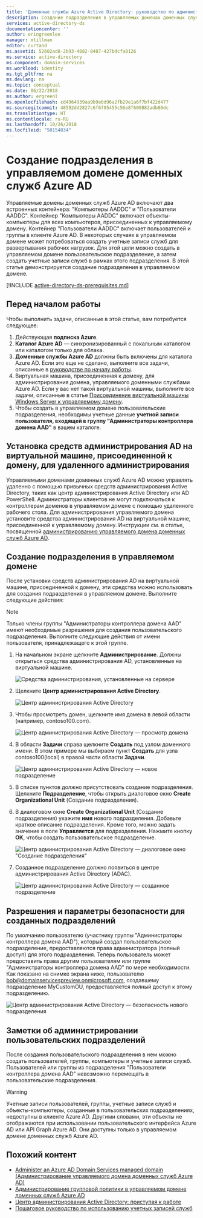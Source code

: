 ```yaml
---
title: 'Доменные службы Azure Active Directory: руководство по администрированию | Документация Майкрософт'
description: Создание подразделения в управляемых доменах доменных служб Azure AD
services: active-directory-ds
documentationcenter: ''
author: eringreenlee
manager: mtillman
editor: curtand
ms.assetid: 52602ad8-2b93-4082-8487-427bdcfa8126
ms.service: active-directory
ms.component: domain-services
ms.workload: identity
ms.tgt_pltfrm: na
ms.devlang: na
ms.topic: conceptual
ms.date: 06/22/2018
ms.author: ergreenl
ms.openlocfilehash: cd4964939aa9b9ebd96a2fb29e1a6f7bf422d477
ms.sourcegitcommit: 48592dd2827c6f6f05455c56e8f600882adb80dc
ms.translationtype: HT
ms.contentlocale: ru-RU
ms.lasthandoff: 10/26/2018
ms.locfileid: "50154834"
---
```

# <a name="create-an-organizational-unit-ou-on-an-azure-ad-domain-services-managed-domain"></a>Создание подразделения в управляемом домене доменных служб Azure AD
Управляемые домены доменных служб Azure AD включают два встроенных контейнера: "Компьютеры AADDC" и "Пользователи AADDC". Контейнер "Компьютеры AADDC" включает объекты-компьютеры для всех компьютеров, присоединенных к управляемому домену. Контейнер "Пользователи AADDC" включает пользователей и группы в клиенте Azure AD. В некоторых случаях в управляемом домене может потребоваться создать учетные записи служб для развертывания рабочих нагрузок. Для этой цели можно создать в управляемом домене пользовательское подразделение, а затем создать учетные записи служб в рамках этого подразделения. В этой статье демонстрируется создание подразделения в управляемом домене.

[!INCLUDE [active-directory-ds-prerequisites.md](../../includes/active-directory-ds-prerequisites.md)]

## <a name="before-you-begin"></a>Перед началом работы
Чтобы выполнить задачи, описанные в этой статье, вам потребуется следующее:

1. Действующая **подписка Azure**.
2. **Каталог Azure AD** — синхронизированный с локальным каталогом или каталогом только для облака.
3. **Доменные службы Azure AD** должны быть включены для каталога Azure AD. Если это еще не сделано, выполните все задачи, описанные в [руководстве по началу работы](active-directory-ds-getting-started.md).
4. Виртуальная машина, присоединенная к домену, для администрирования домена, управляемого доменными службами Azure AD. Если у вас нет такой виртуальной машины, выполните все задачи, описанные в статье [Присоединение виртуальной машины Windows Server к управляемому домену](active-directory-ds-admin-guide-join-windows-vm.md).
5. Чтобы создать в управляемом домене пользовательские подразделения, необходимы учетные данные **учетной записи пользователя, входящей в группу "Администраторы контроллера домена AAD"** в вашем каталоге.

## <a name="install-ad-administration-tools-on-a-domain-joined-virtual-machine-for-remote-administration"></a>Установка средств администрирования AD на виртуальной машине, присоединенной к домену, для удаленного администрирования
Управляемыми доменами доменных служб Azure AD можно управлять удаленно с помощью привычных средств администрирования Active Directory, таких как центр администрирования Active Directory или AD PowerShell. Администраторы клиентов не могут подключаться к контроллерам доменов в управляемом домене с помощью удаленного рабочего стола. Для администрирования управляемого домена установите средства администрирования AD на виртуальной машине, присоединенной к управляемому домену. Инструкции см. в статье, посвященной [администрированию управляемого домена доменных служб Azure AD](active-directory-ds-admin-guide-administer-domain.md).

## <a name="create-an-organizational-unit-on-the-managed-domain"></a>Создание подразделения в управляемом домене
После установки средств администрирования AD на виртуальной машине, присоединенной к домену, эти средства можно использовать для создания подразделения в управляемом домене. Выполните следующие действия:

> [!NOTE]
> Только члены группы "Администраторы контроллера домена AAD" имеют необходимые разрешения для создания пользовательского подразделения. Выполните следующие действия от имени пользователя, принадлежащего к этой группе.
>
>

1. На начальном экране щелкните **Администрирование**. Должны открыться средства администрирования AD, установленные на виртуальной машине.

    ![Средства администрирования, установленные на сервере](./media/active-directory-domain-services-admin-guide/install-rsat-admin-tools-installed.png)
2. Щелкните **Центр администрирования Active Directory**.

    ![Центр администрирования Active Directory](./media/active-directory-domain-services-admin-guide/adac-overview.png)
3. Чтобы просмотреть домен, щелкните имя домена в левой области (например, contoso100.com).

    ![Центр администрирования Active Directory — просмотр домена](./media/active-directory-domain-services-admin-guide/create-ou-adac-overview.png)
4. В области **Задачи** справа щелкните **Создать** под узлом доменного имени. В этом примере мы выбираем пункт **Создать** для узла contoso100(local) в правой части области **Задачи**.

    ![Центр администрирования Active Directory — новое подразделение](./media/active-directory-domain-services-admin-guide/create-ou-adac-new-ou.png)
5. В списке пунктов должно присутствовать создание подразделения. Щелкните **Подразделение**, чтобы открыть диалоговое окно **Create Organizational Unit** (Создание подразделения).
6. В диалоговом окне **Create Organizational Unit** (Создание подразделения) укажите **имя** нового подразделения. Добавьте краткое описание подразделения. Кроме того, можно задать значение в поле **Управляется** для подразделения. Нажмите кнопку **ОК**, чтобы создать пользовательское подразделение.

    ![Центр администрирования Active Directory — диалоговое окно "Создание подразделения"](./media/active-directory-domain-services-admin-guide/create-ou-dialog.png)
7. Созданное подразделение должно появиться в центре администрирования Active Directory (ADAC).

    ![Центр администрирования Active Directory — созданное подразделение](./media/active-directory-domain-services-admin-guide/create-ou-done.png)

## <a name="permissionssecurity-for-newly-created-ous"></a>Разрешения и параметры безопасности для созданных подразделений
По умолчанию пользователю (участнику группы "Администраторы контроллера домена AAD"), который создал пользовательское подразделение, предоставляются права администратора (полный доступ) для этого подразделения. Теперь пользователь может предоставить права другим пользователям или группе "Администраторы контроллера домена AAD" по мере необходимости. Как показано на снимке экрана ниже, пользователю bob@domainservicespreview.onmicrosoft.com, создавшему подразделение MyCustomOU, предоставляется полный доступ к этому подразделению.

 ![Центр администрирования Active Directory — безопасность нового подразделения](./media/active-directory-domain-services-admin-guide/create-ou-permissions.png)

## <a name="notes-on-administering-custom-ous"></a>Заметки об администрировании пользовательских подразделений
После создания пользовательского подразделения в нем можно создать пользователей, группы, компьютеры и учетные записи служб. Пользователей или группы из подразделения "Пользователи контроллера домена AAD" невозможно перемещать в пользовательские подразделения.

> [!WARNING]
> Учетные записи пользователей, группы, учетные записи служб и объекты-компьютеры, созданные в пользовательских подразделениях, недоступны в клиенте Azure AD. Другими словами, эти объекты не отображаются при использовании пользовательского интерфейса Azure AD или API Graph Azure AD. Они доступны только в управляемом домене доменных служб Azure AD.
>
>

## <a name="related-content"></a>Похожий контент
* [Administer an Azure AD Domain Services managed domain (Администрирование управляемого домена доменных служб Azure AD)](active-directory-ds-admin-guide-administer-domain.md)
* [Администрирование групповой политики в управляемом домене доменных служб Azure AD](active-directory-ds-admin-guide-administer-group-policy.md)
* [Центр администрирования Active Directory: приступая к работе](https://technet.microsoft.com/library/dd560651.aspx)
* [Пошаговое руководство по использованию учетных записей служб](https://technet.microsoft.com/library/dd548356.aspx)
